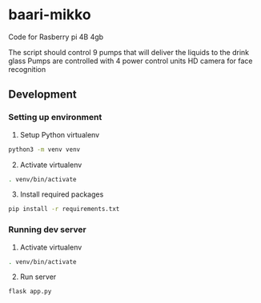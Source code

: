 # baari-mikko
Code for Rasberry pi 4B 4gb 

The script should control 9 pumps that will deliver the liquids to the drink glass
Pumps are controlled with 4 power control units
HD camera for face recognition

## Development

### Setting up environment

1. Setup Python virtualenv
```bash
python3 -m venv venv
```

2. Activate virtualenv
```bash
. venv/bin/activate
```

3. Install required packages
```bash
pip install -r requirements.txt
```

### Running dev server

1. Activate virtualenv
```bash
. venv/bin/activate
```

2. Run server
```bash
flask app.py
```